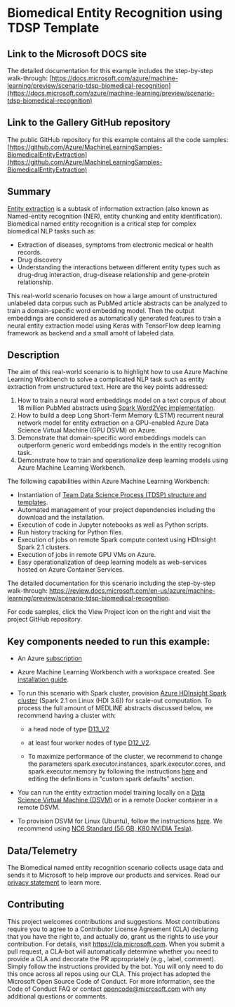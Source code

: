 # Biomedical Entity Recognition using TDSP Template


## Link to the Microsoft DOCS site

The detailed documentation for this example includes the step-by-step walk-through:
[https://docs.microsoft.com/azure/machine-learning/preview/scenario-tdsp-biomedical-recognition](https://docs.microsoft.com/azure/machine-learning/preview/scenario-tdsp-biomedical-recognition)


## Link to the Gallery GitHub repository

The public GitHub repository for this example contains all the code samples:
[https://github.com/Azure/MachineLearningSamples-BiomedicalEntityExtraction](https://github.com/Azure/MachineLearningSamples-BiomedicalEntityExtraction)


## Summary

[Entity extraction](https://en.wikipedia.org/wiki/Named-entity_recognition) is a subtask of information extraction (also known as Named-entity recognition (NER), entity chunking and entity identification). Biomedical named entity recognition is a critical step for complex biomedical NLP tasks such as: 
* Extraction of diseases, symptoms from electronic medical or health records.
* Drug discovery
* Understanding the interactions between different entity types such as drug-drug interaction, drug-disease relationship and gene-protein relationship.

This real-world scenario focuses on how a large amount of unstructured unlabeled data corpus such as PubMed article abstracts can be analyzed to train a domain-specific word embedding model. Then the output embeddings are considered as automatically generated features to train a neural entity extraction model using Keras with TensorFlow deep learning framework as backend and a small amoht of labeled data.

## Description

The aim of this real-world scenario is to highlight how to use Azure Machine Learning Workbench to solve a complicated NLP task such as entity extraction from unstructured text. Here are the key points addressed:

1. How to train a neural word embeddings model on a text corpus of about 18 million PubMed abstracts using [Spark Word2Vec implementation](https://spark.apache.org/docs/latest/mllib-feature-extraction.html#word2vec).
2. How to build a deep Long Short-Term Memory (LSTM) recurrent neural network model for entity extraction on a GPU-enabled Azure Data Science Virtual Machine (GPU DSVM) on Azure.
2. Demonstrate that domain-specific word embeddings models can outperform generic word embeddings models in the entity recognition task. 
3. Demonstrate how to train and operationalize deep learning models using Azure Machine Learning Workbench.

The following capabilities within Azure Machine Learning Workbench:

   * Instantiation of [Team Data Science Process (TDSP) structure and templates](how-to-use-tdsp-in-azure-ml.md).
   * Automated management of your project dependencies including the download and the installation. 
   * Execution of code in Jupyter notebooks as well as Python scripts.
   * Run history tracking for Python files.
   * Execution of jobs on remote Spark compute context using HDInsight Spark 2.1 clusters.
   * Execution of jobs in remote GPU VMs on Azure.
   * Easy operationalization of deep learning models as web-services hosted on Azure Container Services.

The detailed documentation for this scenario including the step-by-step walk-through: https://review.docs.microsoft.com/en-us/azure/machine-learning/preview/scenario-tdsp-biomedical-recognition.

For code samples, click the View Project icon on the right and visit the project GitHub repository.

## Key components needed to run this example:

* An Azure [subscription](https://azure.microsoft.com/en-us/free/)
* Azure Machine Learning Workbench with a workspace created. See [installation guide](https://docs.microsoft.com/en-us/azure/machine-learning/preview/quickstart-installation). 
* To run this scenario with Spark cluster, provision [Azure HDInsight Spark cluster](https://docs.microsoft.com/en-us/azure/hdinsight/hdinsight-apache-spark-jupyter-spark-sql) (Spark 2.1 on Linux (HDI 3.6)) for scale-out computation. To process the full amount of MEDLINE abstracts discussed below, we recommend having a cluster with:
    * a head node of type [D13_V2](https://azure.microsoft.com/en-us/pricing/details/hdinsight/) 
    * at least four worker nodes of type [D12_V2](https://azure.microsoft.com/en-us/pricing/details/hdinsight/). 

    * To maximize performance of the cluster, we recommend to change the parameters spark.executor.instances, spark.executor.cores, and spark.executor.memory by following the instructions [here](https://docs.microsoft.com/en-us/azure/hdinsight/hdinsight-apache-spark-jupyter-spark-sql) and editing the definitions in "custom spark defaults" section. 

* You can run the entity extraction model training locally on a [Data Science Virtual Machine (DSVM)](https://docs.microsoft.com/en-us/azure/machine-learning/machine-learning-data-science-linux-dsvm-intro) or in a remote Docker container in a remote DSVM.

* To provision DSVM for Linux (Ubuntu), follow the instructions [here](https://docs.microsoft.com/en-us/azure/machine-learning/machine-learning-data-science-provision-vm). We recommend using [NC6 Standard (56 GB, K80 NVIDIA Tesla)](https://docs.microsoft.com/en-us/azure/machine-learning/machine-learning-data-science-linux-dsvm-intro).

## Data/Telemetry
The Biomedical named entity recognition scenario collects usage data and sends it to Microsoft to help improve our products and services. Read our [privacy statement](http://go.microsoft.com/fwlink/?LinkId=521839) to learn more. 

## Contributing

This project welcomes contributions and suggestions. Most contributions require you to agree to a Contributor License Agreement (CLA) declaring that you have the right to, and actually do, grant us the rights to use your contribution. For details, visit https://cla.microsoft.com.
When you submit a pull request, a CLA-bot will automatically determine whether you need to provide a CLA and decorate the PR appropriately (e.g., label, comment). Simply follow the instructions provided by the bot. You will only need to do this once across all repos using our CLA.
This project has adopted the Microsoft Open Source Code of Conduct. For more information, see the Code of Conduct FAQ or contact opencode@microsoft.com with any additional questions or comments.
